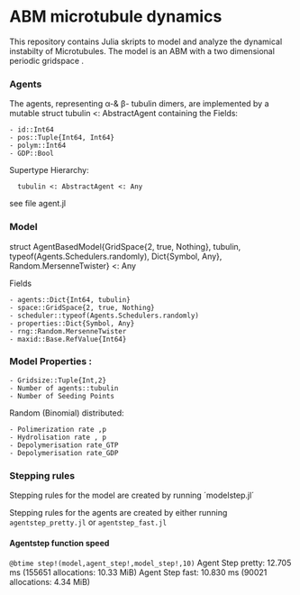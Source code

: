 # ABM microtubule dynamics

This repository contains Julia skripts to model and analyze the dynamical instabilty of Microtubules.
The model is an ABM with a two dimensional periodic gridspace .


### Agents 
 
The agents, representing α-& β- tubulin dimers, are implemented by a
mutable struct tubulin <: AbstractAgent
containing the Fields:

    - id::Int64
    - pos::Tuple{Int64, Int64}
    - polym::Int64
    - GDP::Bool

Supertype Hierarchy:
      
      tubulin <: AbstractAgent <: Any
    
see file agent.jl

### Model


struct AgentBasedModel{GridSpace{2, true, Nothing}, tubulin, typeof(Agents.Schedulers.randomly), Dict{Symbol, Any}, Random.MersenneTwister} <: Any

Fields

	- agents::Dict{Int64, tubulin}
	- space::GridSpace{2, true, Nothing}
	- scheduler::typeof(Agents.Schedulers.randomly)
	- properties::Dict{Symbol, Any}
	- rng::Random.MersenneTwister
	- maxid::Base.RefValue{Int64}

### Model Properties :

    - Gridsize::Tuple{Int,2}
    - Number of agents::tubulin
    - Number of Seeding Points
    
   Random (Binomial) distributed:
    
    - Polimerization rate ,p
    - Hydrolisation rate , p
    - Depolymerisation rate_GTP
    - Depolymerisation rate_GDP
    

    
    
### Stepping rules


Stepping rules for the model are created by running ´modelstep.jl´ 


Stepping rules for the agents are created by either running `agentstep_pretty.jl` or `agentstep_fast.jl`






#### Agentstep function speed

`@btime step!(model,agent_step!,model_step!,10)`
    Agent Step pretty: 12.705 ms (155651 allocations: 10.33 MiB)
    Agent Step fast:   10.830 ms (90021 allocations: 4.34 MiB)
